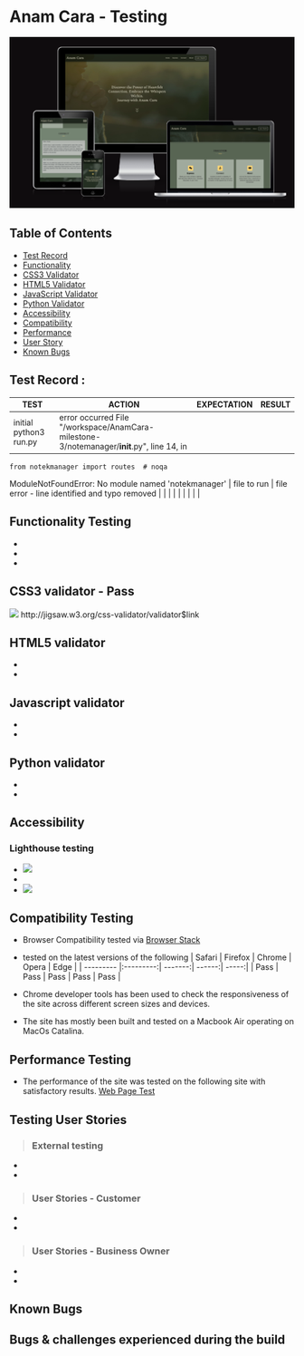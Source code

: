 # Anam Cara - Testing

![App Preview](documents/AnamcaraPreview.png)


## Table of Contents

- [Test Record](#testrecord)
- [Functionality](#functionality)
- [CSS3 Validator](#css)
- [HTML5 Validator](#html)
- [JavaScript Validator](#js)
- [Python Validator](#python)
- [Accessibility](#access)
- [Compatibility](#compatibility)
- [Performance](#performance)
- [User Story](#user)
- [Known Bugs](#bugs)



<a name="#testrecord"></a>
## Test Record :
**TEST** | **ACTION** | **EXPECTATION** | **RESULT** 
----------|----------|----------|----------
 initial python3 run.py| error occurred File "/workspace/AnamCara-milestone-3/notemanager/__init__.py", line 14, in <module>
    from notekmanager import routes  # noqa
ModuleNotFoundError: No module named 'notekmanager' 	| file to run | file error - line identified and typo removed
 |  |  | 
 |  |  | 
 |  |  | 


<a name="#functionality"></a>
 ## Functionality Testing
 
- 
- 
- 

<a name="#css"></a>
## CSS3 validator - Pass
<img src="assets/img/readmeimg/cssvalid.png" />
http://jigsaw.w3.org/css-validator/validator$link

<a name="#html"></a>
## HTML5 validator
- 
- 
<a name="#js"></a>
## Javascript validator
- 
- 

<a name="#python"></a>
## Python validator
- 
- 
  
<a name="#access"></a>
## Accessibility

### Lighthouse testing
- <img src="assets/img/readmeimg/indexlighthousetest.png"/>
- 
- <img src="assets/img/readmeimg/gamelighthousetest.png" />


<a name="#compatibility"></a>
## Compatibility Testing
- Browser Compatibility tested via [Browser Stack](https://live.browserstack.com/) 
- tested on the latest versions of the following
    | Safari    | Firefox   | Chrome  | Opera  | Edge  |
    | --------- |:---------:| -------:| ------:| -----:|
    | Pass      | Pass      | Pass    | Pass   | Pass  | 
    
- Chrome developer tools has been used to check the responsiveness of the site across different screen sizes and devices. 
- The site has mostly been built and tested on a Macbook Air operating on MacOs Catalina.

<a name="#performance"></a>
## Performance Testing
-  The performance of the site was tested on the following site with satisfactory results. [Web Page Test](https://www.webpagetest.org)

<a name="#user"></a>
## Testing User Stories 
>### External testing
- 
- 
>### User Stories - Customer
- 
- 


>### User Stories - Business Owner
- 
- 


<a name="bugs"></a>
## Known Bugs



## Bugs & challenges experienced during the build
